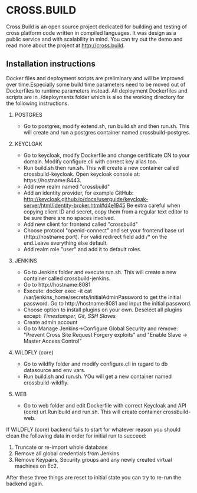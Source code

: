 # CROSS.BUILD

Cross.Build is an open source project dedicated for building and testing of cross platform code written in compiled languages. It was design as a public service and with scalability in mind. You can try out the demo and read more about the project at http://cross.build.

## Installation instructions
Docker files and deployment scripts are preliminary and will be improved over time.Especially some build time parameters need to be moved out of Dockerfiles to runtime parameters instead.
All deployment Dockerfiles and scripts are in ./deployments folder which is also the working directory for the following instructions.

1. POSTGRES
   * Go to postgres, modify extend.sh, run build.sh and then run.sh. This will create and run a postgres container named crossbuild-postgres.

2. KEYCLOAK
   * Go to keycloak, modify Dockerfile and change certificate CN to your
domain. Modify configure.cli with correct key alias too.
   * Run build.sh then run.sh. This will create a new container called crossbuild-keycloak. Open keycloak console at: https://hostname:8443.
   * Add new realm named "crossbuild"
   * Add an identity provider, for example GitHub:
http://keycloak.github.io/docs/userguide/keycloak-server/html/identity-broker.html#d4e1945
Be extra careful when copying client ID and secret, copy them from a
regular text editor to be sure there are no spaces involved.
   * Add new client for frontend called "crossbuild"
   * Choose protocol "openid-connect" and set your frontend base url
(http://hostname:port). For valid redirect field add /* on the end.Leave everything else default.
   * Add realm role "user" and add it to default roles.

3. JENKINS
   * Go to Jenkins folder and execute run.sh. This will create a new container called crossbuild-jenkins.
   * Go to http://hostname:8081
   * Execute: docker exec -it <CONTAINERID> cat
/var/jenkins_home/secrets/initialAdminPassword
to get the initial password. Go to http://hostname:8081 and input the
initial password.
   * Choose option to install plugins on your own. Deselect all plugins
except:
*Timestamper, Git, SSH Slaves*
   * Create admin account
   * Go to Manage Jenkins->Configure Global Security and remove:
"Prevent Cross Site Request Forgery exploits" and "Enable Slave → Master
Access Control"

4. WILDFLY (core)
   * Go to wildfly folder and modify configure.cli in regard to db datasource and env vars.
   * Run build.sh and run.sh. YOu will get a new container named crossbuild-wildfly.

5. WEB
   * Go to web folder and edit Dockerfile with correct Keycloak and API (core) url.Run build and run.sh. This will create container crossbuild-web.


If WILDFLY (core) backend fails to start for whatever reason you should clean the following data in order for initial run to succeed:
1. Truncate or re-import whole database
2. Remove all global credentials from Jenkins
3. Remove Keypairs, Security groups and any newly created virtual machines on Ec2.

After these three things are reset to initial state you can try to re-run the backend again.
